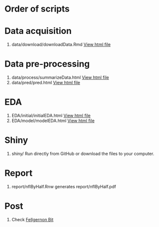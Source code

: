 Order of scripts
================

# Data acquisition

1. data/download/downloadData.Rmd [View html file](http://htmlpreview.github.com/?https://github.com/lcolladotor/lcollado753/blob/master/final/nfl_half/data/download/downloadData.html)

# Data pre-processing

1. data/process/summarizeData.html [View html file](http://htmlpreview.github.com/?https://github.com/lcolladotor/lcollado753/blob/master/final/nfl_half/data/process/summarizeData.html)
1. data/pred/pred.html [View html file](http://htmlpreview.github.com/?https://github.com/lcolladotor/lcollado753/blob/master/final/nfl_half/data/pred/pred.html)

# EDA

1. EDA/initial/initialEDA.html [View html file](http://htmlpreview.github.com/?https://github.com/lcolladotor/lcollado753/blob/master/final/nfl_half/EDA/initial/initialEDA.html)
2. EDA/model/modelEDA.html [View html file](http://htmlpreview.github.com/?https://github.com/lcolladotor/lcollado753/blob/master/final/nfl_half/EDA/model/modelEDA.html)

# Shiny

1. shiny/ Run directly from GitHub or download the files to your computer.

# Report

1. report/nflByHalf.Rnw generates report/nflByHalf.pdf

# Post

1. Check [Fellgernon Bit](http://fellgernon.tumblr.com/post/46117939292/predicting-who-will-win-a-nfl-match-at-half-time\#.UU5TDlvF2c4)